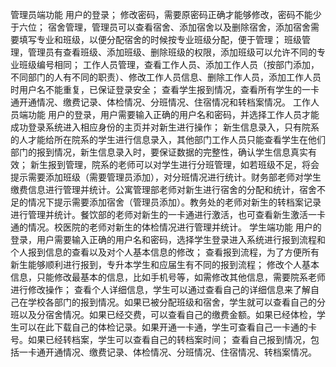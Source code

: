  管理员端功能
用户的登录；
修改密码，需要原密码正确才能够修改，密码不能少于六位；
宿舍管理，管理员可以查看宿舍、添加宿舍以及删除宿舍，添加宿舍需要填写专业和班级，以便分配宿舍的时候按专业班级分配，便于管理；
班级管理，管理员有查看班级、添加班级、删除班级的权限，添加班级可以允许不同的专业班级编号相同；
工作人员管理，查看工作人员、添加工作人员（按部门添加，不同部门的人有不同的职责）、修改工作人员信息、删除工作人员，添加工作人员时用户名不能重复，已保证登录安全；
查看学生报到情况，查看所有学生的一卡通开通情况、缴费记录、体检情况、分班情况、住宿情况和转档案情况。
 工作人员端功能
用户的登录，用户需要输入正确的用户名和密码，并选择工作人员才能成功登录系统进入相应身份的主页并对新生进行操作；
新生信息录入，只有院系的人才能给所在院系的学生进行信息录入，其他部门工作人员只能查看学生在他们部门的报到情况，新生信息录入时，要保证数据的完整性，确认学生信息真实有效；
新生报到管理，院系的老师可以对学生进行分班管理，如若班级不足，将会提示需要添加班级（需要管理员添加），对分班情况进行统计。财务部老师对学生缴费信息进行管理并统计。公寓管理部老师对新生进行宿舍的分配和统计，宿舍不足的情况下提示需要添加宿舍（管理员添加）。教务处的老师对新生的转档案记录进行管理并统计。餐饮部的老师对新生的一卡通进行激活，也可查看新生激活一卡通的情况。校医院的老师对新生的体检情况进行管理并统计。
学生端功能
用户的登录，用户需要输入正确的用户名和密码，选择学生登录进入系统进行报到流程和个人报到信息的查看以及对个人基本信息的修改；
查看报到流程，为了方便所有新生能够顺利进行报到，专升本学生和应届生有不同的报到流程；
修改个人基本信息，只能修改最基本的信息，比如手机号等，如需修改其他信息，需要院系老师进行修改操作；
查看个人详细信息，学生可以通过查看自己的详细信息来了解自己在学校各部门的报到情况。如果已被分配班级和宿舍，学生就可以查看自己的分班以及分宿舍情况。如果已经交费，可以查看自己的缴费金额。如果已经体检，学生可以在此下载自己的体检记录。如果开通一卡通，学生可查看自己一卡通的卡号。如果已经转档案，学生可以查看自己的转档案时间；
查看自己报到情况，包括一卡通开通情况、缴费记录、体检情况、分班情况、住宿情况、转档案情况。


